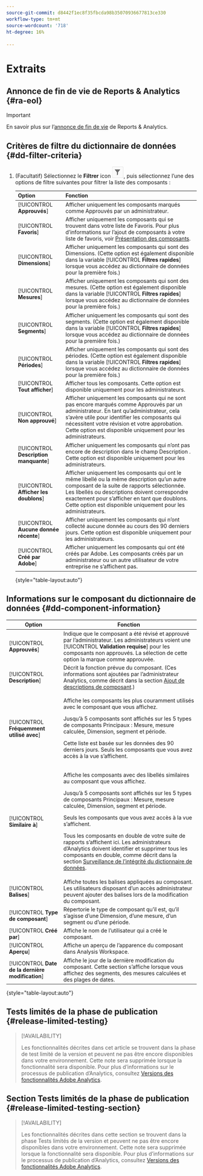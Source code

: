 ```yaml
---
source-git-commit: d8442f1ec8f35fbcda98b35070936677813ce330
workflow-type: tm+mt
source-wordcount: '718'
ht-degree: 16%

---
```

# Extraits

## Annonce de fin de vie de Reports &amp; Analytics {#ra-eol}

>[!IMPORTANT]
>
>En savoir plus sur l’[annonce de fin de vie](https://express.adobe.com/page/6WnF8JK6IRDhf/) de Reports &amp; Analytics.

## Critères de filtre du dictionnaire de données {#dd-filter-criteria}

1. (Facultatif) Sélectionnez le **Filtrer** icon ![Icône Filtre du dictionnaire de données](/help/analyze/analysis-workspace/components/data-dictionary/assets/data-dictionary-filter-icon.png), puis sélectionnez l’une des options de filtre suivantes pour filtrer la liste des composants :

   | Option | Fonction |
   |---------|----------|
   | [!UICONTROL **Approuvés**] | Afficher uniquement les composants marqués comme Approuvés par un administrateur. |
   | [!UICONTROL **Favoris**] | Afficher uniquement les composants qui se trouvent dans votre liste de Favoris. Pour plus d’informations sur l’ajout de composants à votre liste de favoris, voir [Présentation des composants](/help/analyze/analysis-workspace/components/analysis-workspace-components.md). |
   | [!UICONTROL **Dimensions**] | Afficher uniquement les composants qui sont des Dimensions. (Cette option est également disponible dans la variable [!UICONTROL **Filtres rapides**] lorsque vous accédez au dictionnaire de données pour la première fois.) |
   | [!UICONTROL **Mesures**] | Afficher uniquement les composants qui sont des mesures. (Cette option est également disponible dans la variable [!UICONTROL **Filtres rapides**] lorsque vous accédez au dictionnaire de données pour la première fois.) |
   | [!UICONTROL **Segments**] | Afficher uniquement les composants qui sont des segments. (Cette option est également disponible dans la variable [!UICONTROL **Filtres rapides**] lorsque vous accédez au dictionnaire de données pour la première fois.) <!--this is Filters in CJA--> |
   | [!UICONTROL **Périodes**] | Afficher uniquement les composants qui sont des périodes. (Cette option est également disponible dans la variable [!UICONTROL **Filtres rapides**] lorsque vous accédez au dictionnaire de données pour la première fois.) |
   | [!UICONTROL **Tout afficher**] | Afficher tous les composants. Cette option est disponible uniquement pour les administrateurs. |
   | [!UICONTROL **Non approuvé**] | Afficher uniquement les composants qui ne sont pas encore marqués comme Approuvés par un administrateur. En tant qu’administrateur, cela s’avère utile pour identifier les composants qui nécessitent votre révision et votre approbation. Cette option est disponible uniquement pour les administrateurs. |
   | [!UICONTROL **Description manquante**] | Afficher uniquement les composants qui n’ont pas encore de description dans le champ Description . Cette option est disponible uniquement pour les administrateurs. |
   | [!UICONTROL **Afficher les doublons**] | Afficher uniquement les composants qui ont le même libellé ou la même description qu’un autre composant de la suite de rapports sélectionnée. Les libellés ou descriptions doivent correspondre exactement pour s’afficher en tant que doublons. Cette option est disponible uniquement pour les administrateurs. |
   | [!UICONTROL **Aucune donnée récente**] | Afficher uniquement les composants qui n’ont collecté aucune donnée au cours des 90 derniers jours. Cette option est disponible uniquement pour les administrateurs. |
   | [!UICONTROL **Créé par Adobe**] <!-- I don't see this option--> | Afficher uniquement les composants qui ont été créés par Adobe. Les composants créés par un administrateur ou un autre utilisateur de votre entreprise ne s’affichent pas. |

   {style=&quot;table-layout:auto&quot;}

## Informations sur le composant du dictionnaire de données {#dd-component-information}

| Option | Fonction |
|---------|----------|
| [!UICONTROL **Approuvés**] | Indique que le composant a été révisé et approuvé par l’administrateur. Les administrateurs voient une [!UICONTROL **Validation requise**] pour les composants non approuvés. La sélection de cette option la marque comme approuvée. |
| [!UICONTROL **Description**] | Décrit la fonction prévue du composant. (Ces informations sont ajoutées par l’administrateur Analytics, comme décrit dans la section [Ajout de descriptions de composant](/help/analyze/analysis-workspace/components/add-component-descriptions.md).) |
| [!UICONTROL **Fréquemment utilisé avec**] | <p>Affiche les composants les plus couramment utilisés avec le composant que vous affichez.</p><p>Jusqu’à 5 composants sont affichés sur les 5 types de composants Principaux : Mesure, mesure calculée, Dimension, segment et période.</p><p>Cette liste est basée sur les données des 90 derniers jours. Seuls les composants que vous avez accès à la vue s’affichent. <!--Add info about how users with administrator access can control these after the feature is available. How?--></p> |
| [!UICONTROL **Similaire à**] | <p>Affiche les composants avec des libellés similaires au composant que vous affichez.</p><p>Jusqu’à 5 composants sont affichés sur les 5 types de composants Principaux : Mesure, mesure calculée, Dimension, segment et période.</p><p>Seuls les composants que vous avez accès à la vue s’affichent.</p><p>Tous les composants en double de votre suite de rapports s’affichent ici. Les administrateurs d’Analytics doivent identifier et supprimer tous les composants en double, comme décrit dans la section [Surveillance de l’intégrité du dictionnaire de données](/help/analyze/analysis-workspace/components/data-dictionary/monitor-data-dictionary-health.md). <!--Add info about how users with administrator access can control these after the feature is available. How?--></p> |
| [!UICONTROL **Balises**] | Affiche toutes les balises appliquées au composant. Les utilisateurs disposant d’un accès administrateur peuvent ajouter des balises lors de la modification du composant. |
| [!UICONTROL **Type de composant**] | Répertorie le type de composant qu’il est, qu’il s’agisse d’une Dimension, d’une mesure, d’un segment ou d’une période. |
| [!UICONTROL **Créé par**] | Affiche le nom de l’utilisateur qui a créé le composant. |
| [!UICONTROL **Aperçu**] | Affiche un aperçu de l’apparence du composant dans Analysis Workspace. |
| [!UICONTROL **Date de la dernière modification**] | Affiche le jour de la dernière modification du composant. Cette section s’affiche lorsque vous affichez des segments, des mesures calculées et des plages de dates. <!--for CJA, it is displayed for all components--> |

{style=&quot;table-layout:auto&quot;}

## Tests limités de la phase de publication {#release-limited-testing}

>[!AVAILABILITY]
>
>Les fonctionnalités décrites dans cet article se trouvent dans la phase de test limité de la version et peuvent ne pas être encore disponibles dans votre environnement. Cette note sera supprimée lorsque la fonctionnalité sera disponible. Pour plus d’informations sur le processus de publication d’Analytics, consultez [Versions des fonctionnalités Adobe Analytics](/help/release-notes/releases.md).

## Section Tests limités de la phase de publication {#release-limited-testing-section}

>[!AVAILABILITY]
>
>Les fonctionnalités décrites dans cette section se trouvent dans la phase Tests limités de la version et peuvent ne pas être encore disponibles dans votre environnement. Cette note sera supprimée lorsque la fonctionnalité sera disponible. Pour plus d’informations sur le processus de publication d’Analytics, consultez [Versions des fonctionnalités Adobe Analytics](/help/release-notes/releases.md).

